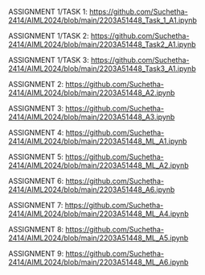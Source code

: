 ASSIGNMENT 1/TASK 1: https://github.com/Suchetha-2414/AIML2024/blob/main/2203A51448_Task_1_A1.ipynb

ASSIGNMENT 1/TASK 2: https://github.com/Suchetha-2414/AIML2024/blob/main/2203A51448_Task2_A1.ipynb

ASSIGNMENT 1/TASK 3: https://github.com/Suchetha-2414/AIML2024/blob/main/2203A51448_Task3_A1.ipynb

ASSIGNMENT 2: https://github.com/Suchetha-2414/AIML2024/blob/main/2203A51448_A2.ipynb

ASSIGNMENT 3: https://github.com/Suchetha-2414/AIML2024/blob/main/2203A51448_A3.ipynb

ASSIGNMENT 4: https://github.com/Suchetha-2414/AIML2024/blob/main/2203A51448_ML_A1.ipynb

ASSIGNMENT 5: https://github.com/Suchetha-2414/AIML2024/blob/main/2203A51448_ML_A2.ipynb

ASSIGNMENT 6: https://github.com/Suchetha-2414/AIML2024/blob/main/2203A51448_A6.ipynb

ASSIGNMENT 7: https://github.com/Suchetha-2414/AIML2024/blob/main/2203A51448_ML_A4.ipynb

ASSIGNMENT 8: https://github.com/Suchetha-2414/AIML2024/blob/main/2203A51448_ML_A5.ipynb

ASSIGNMENT 9: https://github.com/Suchetha-2414/AIML2024/blob/main/2203A51448_ML_A6.ipynb
